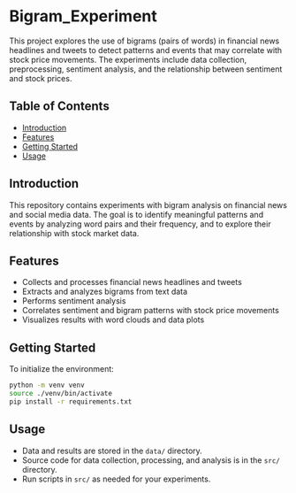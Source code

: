 # Bigram_Experiment

This project explores the use of bigrams (pairs of words) in financial news headlines and tweets to detect patterns and events that may correlate with stock price movements. The experiments include data collection, preprocessing, sentiment analysis, and the relationship between sentiment and stock prices.

## Table of Contents

- [Introduction](#introduction)
- [Features](#features)
- [Getting Started](#getting-started)
- [Usage](#usage)

## Introduction

This repository contains experiments with bigram analysis on financial news and social media data. The goal is to identify meaningful patterns and events by analyzing word pairs and their frequency, and to explore their relationship with stock market data.

## Features

- Collects and processes financial news headlines and tweets
- Extracts and analyzes bigrams from text data
- Performs sentiment analysis
- Correlates sentiment and bigram patterns with stock price movements
- Visualizes results with word clouds and data plots

## Getting Started

To initialize the environment:

```bash
python -m venv venv
source ./venv/bin/activate
pip install -r requirements.txt
```

## Usage

- Data and results are stored in the `data/` directory.
- Source code for data collection, processing, and analysis is in the `src/` directory.
- Run scripts in `src/` as needed for your experiments.